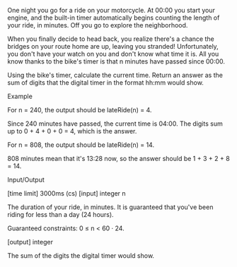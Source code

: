 One night you go for a ride on your motorcycle. At 00:00 you start your engine, and the built-in timer automatically begins counting the length of your ride, in minutes. Off you go to explore the neighborhood.

When you finally decide to head back, you realize there's a chance the bridges on your route home are up, leaving you stranded! Unfortunately, you don't have your watch on you and don't know what time it is. All you know thanks to the bike's timer is that n minutes have passed since 00:00.

Using the bike's timer, calculate the current time. Return an answer as the sum of digits that the digital timer in the format hh:mm would show.

Example

For n = 240, the output should be
lateRide(n) = 4.

Since 240 minutes have passed, the current time is 04:00. The digits sum up to 0 + 4 + 0 + 0 = 4, which is the answer.

For n = 808, the output should be
lateRide(n) = 14.

808 minutes mean that it's 13:28 now, so the answer should be 1 + 3 + 2 + 8 = 14.

Input/Output

[time limit] 3000ms (cs)
[input] integer n

The duration of your ride, in minutes. It is guaranteed that you've been riding for less than a day (24 hours).

Guaranteed constraints:
0 ≤ n < 60 · 24.

[output] integer

The sum of the digits the digital timer would show.

